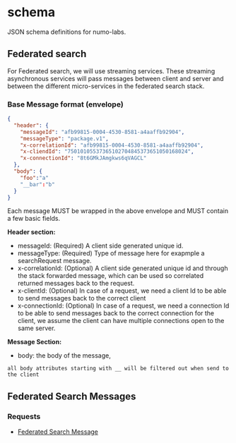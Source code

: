 # schema
JSON schema definitions for numo-labs.

## Federated search

For Federated search, we will use streaming services. These streaming asynchronous services will pass messages between client and server and between the different micro-services in the federated search stack. 

### Base Message format (envelope)

``` JSON
{
  "header": {
    "messageId": "afb99815-0004-4530-8581-a4aaffb92904",
    "messageType": "package.v1",
    "x-correlationId": "afb99815-0004-4530-8581-a4aaffb92904",
    "x-cliendId": "75010105537365102704845373651050168024",
    "x-connectionId": "8t6GMkJAmgkws6qVAGCL"
  },
  "body": {
    "foo":"a"
    "__bar":"b"
  }
}
```
Each message MUST be wrapped in the above envelope and MUST contain a few basic fields. 

__Header section:__

* messageId: (Required) A client side generated unique id.
* messageType: (Required) Type of message here for exapmple a searchRequest message.
* x-correlationId: (Optional) A client side generated unique id and through the stack forwarded message, which can be used so correlated returned messages back to the request.
* x-clientId: (Optional) In case of a request, we need a client Id to be able to send messages back to the correct client
* x-connectionId: (Optional) In case of a request, we need a connection Id to be able to send messages back to the correct connection for the client, we assume the client can have multiple connections open to the same server. 

__Message Section:__ 

* body: the body of the message,

```
all body attributes starting with __ will be filtered out when send to the client
```

## Federated Search Messages

### Requests
* [Federated Search Message](./schemas/federatedSearch.md)

